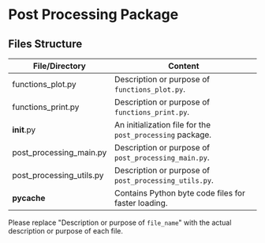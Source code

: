 # Post Processing Package

## Files Structure
| File/Directory | Content |
| -------------- | ------- |
| functions_plot.py | Description or purpose of `functions_plot.py`. |
| functions_print.py | Description or purpose of `functions_print.py`. |
| __init__.py | An initialization file for the `post_processing` package. |
| post_processing_main.py | Description or purpose of `post_processing_main.py`. |
| post_processing_utils.py | Description or purpose of `post_processing_utils.py`. |
| __pycache__ | Contains Python byte code files for faster loading. |

Please replace "Description or purpose of `file_name`" with the actual description or purpose of each file.